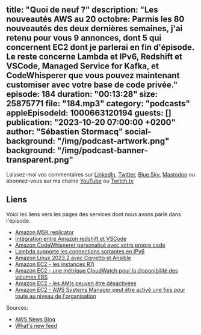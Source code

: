 title: "Quoi de neuf ?"
description: "Les nouveautés AWS au 20 octobre: Parmis les 80 nouveautés des deux dernières semaines, j'ai retenu pour vous 9 annonces, dont 5 qui concernent EC2 dont je parlerai en fin d'épisode. Le reste concerne Lambda et IPv6, Redshift et VSCode, Managed Service for Kafka, et CodeWhisperer que vous pouvez maintenant customiser avec votre base de code privée."
episode: 184
duration: "00:13:28"
size: 25875771
file: "184.mp3"
category: "podcasts"
appleEpisodeId: 1000663120194
guests: []
publication: "2023-10-20 07:00:00 +0200"
author: "Sébastien Stormacq"
social-background: "/img/podcast-artwork.png"
background: "/img/podcast-banner-transparent.png"
---

Laissez-moi vos commentaires sur [LinkedIn](https://www.linkedin.com/in/sebastienstormacq/), [Twitter](https://twitter.com/sebsto), [Blue Sky](https://bsky.app/profile/sebsto.bsky.social), [Mastodon](https://awscommunity.social/@sebsto) ou abonnez-vous sur ma chaîne [YouTube](https://www.youtube.com/sebsto) ou [Twitch.tv](https://www.twitch.tv/sebAWS)

## Liens

Voici les liens vers les pages des services dont nous avons parlé dans l'épisode.

- [Amazon MSK replicator](https://aws.amazon.com/blogs/aws/introducing-amazon-msk-replicator-fully-managed-replication-across-msk-clusters-in-same-or-different-aws-regions/)
- [Intégration entre Amazon redshift et VSCode](https://aws.amazon.com/about-aws/whats-new/2023/10/amazon-redshift-integration-visual-studio-code/)
- [Amazon CodeWhisperer personalisé avec votre propre code](https://aws.amazon.com/blogs/aws/new-customization-capability-in-amazon-codewhisperer-generates-even-better-suggestions-preview/)
- [Lambda supporte les connections sortantes en IPv6](https://aws.amazon.com/about-aws/whats-new/2023/10/aws-lambda-ipv6-outbound-connections-vpc/)
- [Amazon Linux 2023.2 avec Corretto et Ansible](https://aws.amazon.com/about-aws/whats-new/2023/10/amazon-linux-ansible-corretto-21-al-2023-2/)
- [Amazon EC2 - les instances R7i](https://aws.amazon.com/blogs/aws/new-seventh-generation-memory-optimized-amazon-ec2-instances-r7i/)
- [Amazon EC2 - une métrique CloudWatch pour la disponibilité des volumes EBS](https://aws.amazon.com/about-aws/whats-new/2023/10/amazon-cloudwatch-metric-monitors-reachability-ebs-volumes/)
- [Amazon EC2 - les AMIs peuven être désactivées](https://aws.amazon.com/about-aws/whats-new/2023/10/amazon-ec2-amis-disabled-state/)
- [Amazon EC2 - AWS Systems Manager peut être activé une fois pour toute au niveau de l'organisation](https://aws.amazon.com/about-aws/whats-new/2023/10/enable-aws-systems-manager-ec2-instances-organization/  )

Sources: 

- [AWS News Blog](https://aws.amazon.com/blogs/aws/)
- [What's new feed](https://aws.amazon.com/about-aws/whats-new/2023/)
